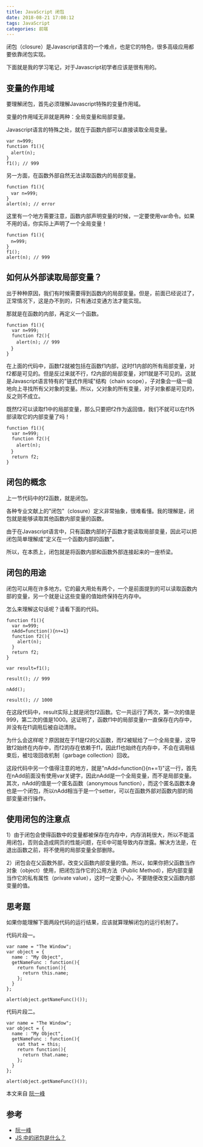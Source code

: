```yaml
---
title: JavaScript 闭包
date: 2018-08-21 17:08:12
tags: JavaScript
categories: 前端
---
```

闭包（closure）是Javascript语言的一个难点，也是它的特色，很多高级应用都要依靠闭包实现。

下面就是我的学习笔记，对于Javascript初学者应该是很有用的。

## 变量的作用域

要理解闭包，首先必须理解Javascript特殊的变量作用域。

变量的作用域无非就是两种：全局变量和局部变量。

Javascript语言的特殊之处，就在于函数内部可以直接读取全局变量。

```
var n=999;
function f1(){
　alert(n);
}
f1(); // 999
```

另一方面，在函数外部自然无法读取函数内的局部变量。

```
function f1(){
　var n=999;
}
alert(n); // error
```

这里有一个地方需要注意，函数内部声明变量的时候，一定要使用var命令。如果不用的话，你实际上声明了一个全局变量！

```
function f1(){
　n=999;
}
f1();
alert(n); // 999
```


## 如何从外部读取局部变量？

出于种种原因，我们有时候需要得到函数内的局部变量。但是，前面已经说过了，正常情况下，这是办不到的，只有通过变通方法才能实现。

那就是在函数的内部，再定义一个函数。

```
function f1(){
  var n=999;
  function f2(){
　  alert(n); // 999
　}
}
```

在上面的代码中，函数f2就被包括在函数f1内部，这时f1内部的所有局部变量，对f2都是可见的。但是反过来就不行，f2内部的局部变量，对f1就是不可见的。这就是Javascript语言特有的"链式作用域"结构（chain scope），子对象会一级一级地向上寻找所有父对象的变量。所以，父对象的所有变量，对子对象都是可见的，反之则不成立。

既然f2可以读取f1中的局部变量，那么只要把f2作为返回值，我们不就可以在f1外部读取它的内部变量了吗！

```
function f1(){
  var n=999;
  function f2(){
　  alert(n); 
　}
  return f2;
}
```


## 闭包的概念

上一节代码中的f2函数，就是闭包。

各种专业文献上的"闭包"（closure）定义非常抽象，很难看懂。我的理解是，闭包就是能够读取其他函数内部变量的函数。

由于在Javascript语言中，只有函数内部的子函数才能读取局部变量，因此可以把闭包简单理解成"定义在一个函数内部的函数"。

所以，在本质上，闭包就是将函数内部和函数外部连接起来的一座桥梁。


## 闭包的用途

闭包可以用在许多地方。它的最大用处有两个，一个是前面提到的可以读取函数内部的变量，另一个就是让这些变量的值始终保持在内存中。

怎么来理解这句话呢？请看下面的代码。

```
function f1(){
  var n=999;
  nAdd=function(){n+=1}
  function f2(){
    alert(n);
  }
  return f2;
}

var result=f1();

result(); // 999

nAdd();

result(); // 1000
```

在这段代码中，result实际上就是闭包f2函数。它一共运行了两次，第一次的值是999，第二次的值是1000。这证明了，函数f1中的局部变量n一直保存在内存中，并没有在f1调用后被自动清除。

为什么会这样呢？原因就在于f1是f2的父函数，而f2被赋给了一个全局变量，这导致f2始终在内存中，而f2的存在依赖于f1，因此f1也始终在内存中，不会在调用结束后，被垃圾回收机制（garbage collection）回收。

这段代码中另一个值得注意的地方，就是"nAdd=function(){n+=1}"这一行，首先在nAdd前面没有使用var关键字，因此nAdd是一个全局变量，而不是局部变量。其次，nAdd的值是一个匿名函数（anonymous function），而这个匿名函数本身也是一个闭包，所以nAdd相当于是一个setter，可以在函数外部对函数内部的局部变量进行操作。


## 使用闭包的注意点

1）由于闭包会使得函数中的变量都被保存在内存中，内存消耗很大，所以不能滥用闭包，否则会造成网页的性能问题，在IE中可能导致内存泄露。解决方法是，在退出函数之前，将不使用的局部变量全部删除。

2）闭包会在父函数外部，改变父函数内部变量的值。所以，如果你把父函数当作对象（object）使用，把闭包当作它的公用方法（Public Method），把内部变量当作它的私有属性（private value），这时一定要小心，不要随便改变父函数内部变量的值。


## 思考题

如果你能理解下面两段代码的运行结果，应该就算理解闭包的运行机制了。

代码片段一。

```
var name = "The Window";
var object = {
  name : "My Object",
  getNameFunc : function(){
    return function(){
      return this.name;
    };
  }
};

alert(object.getNameFunc()());
```


代码片段二。

```
var name = "The Window";
var object = {
  name : "My Object",
  getNameFunc : function(){
    vat that = this;
    return function(){
      return that.name;
    };
  }
};

alert(object.getNameFunc()());
```


本文来自 [阮一峰](http://www.ruanyifeng.com/blog/2009/08/learning_javascript_closures.html)


## 参考
+ [阮一峰](http://www.ruanyifeng.com/blog/2009/08/learning_javascript_closures.html)
+ [JS 中的闭包是什么？](https://zhuanlan.zhihu.com/p/22486908?refer=study-fe)